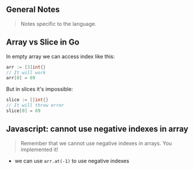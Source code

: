## General Notes
> Notes specific to the language.

## Array vs Slice in Go
In empty array we can access index like this:
```go
arr := [3]int{}
// It will work
arr[0] = 69
```
But in slices it's impossible:
```go
slice := []int{}
// It will throw error
slice[0] = 69
```

## Javascript: cannot use negative indexes in array
> Remember that we cannot use negative indexes in arrays. You implemented it!
- we can use `arr.at(-1)` to use negative indexes
